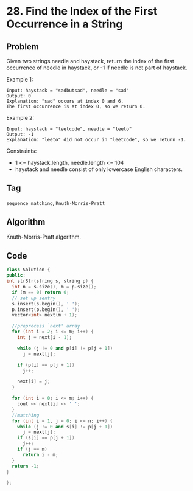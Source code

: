 # 28. Find the Index of the First Occurrence in a String

## Problem  
Given two strings needle and haystack, return the index of the first occurrence of needle in haystack, or -1 if needle is not part of haystack.

Example 1:
```
Input: haystack = "sadbutsad", needle = "sad"
Output: 0
Explanation: "sad" occurs at index 0 and 6.
The first occurrence is at index 0, so we return 0.
```

Example 2:
```
Input: haystack = "leetcode", needle = "leeto"
Output: -1
Explanation: "leeto" did not occur in "leetcode", so we return -1.
```

Constraints:
- 1 <= haystack.length, needle.length <= 104
- haystack and needle consist of only lowercase English characters.

## Tag
```sequence matching```, ```Knuth-Morris-Pratt```

## Algorithm  
Knuth-Morris-Pratt algorithm.

## Code  
```cpp
class Solution {
public:
int strStr(string s, string p) {
  int n = s.size(), m = p.size();
  if (m == 0) return 0;
  // set up sentry
  s.insert(s.begin(), ' ');
  p.insert(p.begin(), ' ');
  vector<int> next(m + 1);

  //preprocess `next' array
  for (int i = 2; i <= m; i++) {
    int j = next[i - 1];

    while (j != 0 and p[i] != p[j + 1])
      j = next[j];

    if (p[i] == p[j + 1])
      j++;

    next[i] = j;
  }

  for (int i = 0; i <= m; i++) {
    cout << next[i] << ' ';
  }
  //matching
  for (int i = 1, j = 0; i <= n; i++) {
    while (j != 0 and s[i] != p[j + 1])
      j = next[j];
    if (s[i] == p[j + 1])
      j++;
    if (j == m)
      return i - m;
  }
  return -1;
}

};
```

